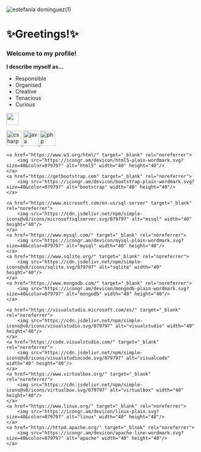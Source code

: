![estefanía domínguez(1)](https://user-images.githubusercontent.com/60825440/203463410-c576f561-ad32-4c63-b05d-463460224fa1.jpg)

<h1>✨Greetings!✨</h1>
<h3>Welcome to my profile!</h3>
<b>I describe myself as...</b>
<ul> 
  <li>Responsible</li>
  <li>Organised</li>
  <li>Creative</li>
  <li>Tenacious</li>
  <li>Curious</li>
</ul>
 
<img height="32" width="32" src="https://cdn.jsdelivr.net/npm/simple-icons@v8/icons/visualstudio.svg/079797" />

<p align="left"> 
    <a href="https://www.w3schools.com/cs/" target="_blank" rel="noreferrer"> 
        <img src="https://icongr.am/devicon/csharp-line.svg?size=40&color=079797" alt="csharp" width="40" height="40"/> 
    </a> 
    <a href="https://www.java.com" target="_blank" rel="noreferrer"> 
        <img src="https://icongr.am/devicon/java-plain-wordmark.svg?size=40&color=079797" alt="java" width="40" height="40"/> 
    </a> 
    <a href="https://www.php.net" target="_blank" rel="noreferrer"> 
        <img src="https://icongr.am/devicon/php-plain.svg?size=40&color=079797" alt="php" width="40" height="40"/> 
    </a> 
    
    <a href="https://www.w3.org/html/" target="_blank" rel="noreferrer"> 
        <img src="https://icongr.am/devicon/html5-plain-wordmark.svg?size=40&color=079797" alt="html5" width="40" height="40"/> 
    </a> 
    <a href="https://getbootstrap.com" target="_blank" rel="noreferrer"> 
        <img src="https://icongr.am/devicon/bootstrap-plain-wordmark.svg?size=40&color=079797" alt="bootstrap" width="40" height="40"/> 
    </a>
 
    <a href="https://www.microsoft.com/en-us/sql-server" target="_blank" rel="noreferrer"> 
        <img src="https://cdn.jsdelivr.net/npm/simple-icons@v8/icons/microsoftsqlserver.svg/079797" alt="mssql" width="40" height="40"/> 
    </a> 
    <a href="https://www.mysql.com/" target="_blank" rel="noreferrer"> 
        <img src="https://icongr.am/devicon/mysql-plain-wordmark.svg?size=40&color=079797" alt="mysql" width="40" height="40"/> 
    </a> 
    <a href="https://www.sqlite.org/" target="_blank" rel="noreferrer"> 
        <img src="https://cdn.jsdelivr.net/npm/simple-icons@v8/icons/sqlite.svg/079797" alt="sqlite" width="40" height="40"/> 
    </a>
    <a href="https://www.mongodb.com/" target="_blank" rel="noreferrer"> 
        <img src="https://icongr.am/devicon/mongodb-plain-wordmark.svg?size=40&color=079797" alt="mongodb" width="40" height="40"/> 
    </a> 

    <a href="https://visualstudio.microsoft.com/es/" target="_blank" rel="noreferrer"> 
        <img src="https://cdn.jsdelivr.net/npm/simple-icons@v8/icons/visualstudio.svg/079797" alt="visualstudio" width="40" height="40"/> 
    </a> 
    <a href="https://code.visualstudio.com/" target="_blank" rel="noreferrer">
        <img src="https://cdn.jsdelivr.net/npm/simple-icons@v8/icons/visualstudiocode.svg/079797" alt="visualcode" width="40" height="40"/>
    </a>
    <a href="https://www.virtualbox.org/" target="_blank" rel="noreferrer">
        <img src="https://cdn.jsdelivr.net/npm/simple-icons@v8/icons/virtualbox.svg/079797" alt="virtualbox" width="40" height="40"/>
    </a>
    <a href="https://www.linux.org/" target="_blank" rel="noreferrer"> 
        <img src="https://icongr.am/devicon/linux-plain.svg?size=40&color=079797" alt="linux" width="40" height="40"/> 
    </a> 
    <a href="https://httpd.apache.org/" target="_blnak" rel="noreferrer">
        <img src="https://icongr.am/devicon/apache-line-wordmark.svg?size=40&color=079797" alt="apache" width="40" height="40"/>
    </a>
</p>
